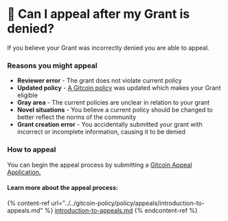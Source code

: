 # 🤔 Can I appeal after my Grant is denied?

If you believe your Grant was incorrectly denied you are able to appeal.

### Reasons you might appeal

* **Reviewer error** - The grant does not violate current policy
* **Updated policy** - [A Gitcoin policy](../../gitcoin-policy/policy/introduction/) was updated which makes your Grant eligible
* **Gray area** - The current policies are unclear in relation to your grant
* **Novel situations** - You believe a current policy should be changed to better reflect the norms of the community
* **Grant creation error** - You accidentally submitted your grant with incorrect or incomplete information, causing it to be denied

### How to appeal

You can begin the appeal process by submitting a [Gitcoin Appeal Application.](https://docs.google.com/forms/d/e/1FAIpQLSeqdPBrubjwAh3unobPL2a6CdUPhIVVgL4Q70pf--WDbYnnAQ/viewform)

#### Learn more about the appeal process:

{% content-ref url="../../gitcoin-policy/policy/appeals/introduction-to-appeals.md" %}
[introduction-to-appeals.md](../../gitcoin-policy/policy/appeals/introduction-to-appeals.md)
{% endcontent-ref %}
